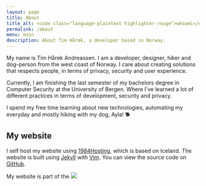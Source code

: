 ```yaml
---
layout: page
title: About
title_alt: <code class="language-plaintext highlighter-rouge">whoami</code>
permalink: /about
menu: main
description: About Tim Hårek, a developer based in Norway.
---
```


My name is Tim Hårek Andreassen. I am a developer, designer, hiker and dog-person from the west coast of Norway. I care about creating solutions that respects people, in terms of privacy, security and user experience.

Currently, I am finishing the last semester of my bachelors degree in Computer Security at the University of Bergen. Where I've learned a lot of different practices in terms of development, security and privacy.

I spend my free time learning about new technologies, automating my everyday and mostly hiking with my dog, Ayla! 🐕

## My website

I self host my website using [1984Hosting](https://1984hosting.com), which is based on Iceland. The website is built using [Jekyll](https://jekyllrb.com) with [Vim](https://www.vim.org/). You can view the source code on [GitHub](https://github.com/timharek/timharek.no).

My website is part of the <a href="https://512kb.club"><img src="https://512kb.club/assets/images/green-team.svg" /></a>
